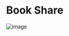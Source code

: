 # Book Share
![image](https://user-images.githubusercontent.com/76823502/133894853-532ba943-7b11-4313-b2ba-da062d35d23a.png)
